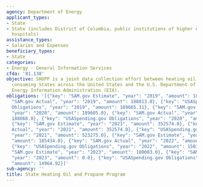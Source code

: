 ```yaml
---
agency: Department of Energy
applicant_types:
- State
- State (includes District of Columbia, public institutions of higher education and
  hospitals)
assistance_types:
- Salaries and Expenses
beneficiary_types:
- State
categories:
- Energy - General Information Services
cfda: '81.138'
objective: SHOPP is a joint data collection effort between heating oil and propane
  consuming States across the United States and the U.S. Department of Energy/U.S.
  Energy Information Administration (EIA).
obligations: '[{"key": "SAM.gov Estimate", "year": "2019", "amount": 189605.0}, {"key":
  "SAM.gov Actual", "year": "2019", "amount": 188813.0}, {"key": "USASpending.gov
  Obligations", "year": "2019", "amount": 189665.31}, {"key": "SAM.gov Estimate",
  "year": "2020", "amount": 189605.0}, {"key": "SAM.gov Actual", "year": "2020", "amount":
  188068.0}, {"key": "USASpending.gov Obligations", "year": "2020", "amount": 188068.43},
  {"key": "SAM.gov Estimate", "year": "2021", "amount": 352574.0}, {"key": "SAM.gov
  Actual", "year": "2021", "amount": 352574.0}, {"key": "USASpending.gov Obligations",
  "year": "2021", "amount": 523275.0}, {"key": "SAM.gov Estimate", "year": "2022",
  "amount": 185434.0}, {"key": "SAM.gov Actual", "year": "2022", "amount": 179689.0},
  {"key": "USASpending.gov Obligations", "year": "2022", "amount": 150312.55}, {"key":
  "SAM.gov Estimate", "year": "2023", "amount": 180083.0}, {"key": "SAM.gov Actual",
  "year": "2023", "amount": 0.0}, {"key": "USASpending.gov Obligations", "year": "2023",
  "amount": 14964.92}]'
sub-agency: ''
title: State Heating Oil and Propane Program
---
```

